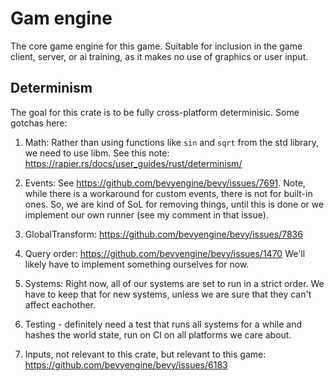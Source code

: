 # Gam engine

The core game engine for this game. Suitable for inclusion in the game client,
server, or ai training, as it makes no use of graphics or user input.

## Determinism

The goal for this crate is to be fully cross-platform determinisic. Some gotchas
here:

1. Math: Rather than using functions like `sin` and `sqrt` from the std library,
   we need to use libm. See this note: https://rapier.rs/docs/user_guides/rust/determinism/

2. Events: See https://github.com/bevyengine/bevy/issues/7691. Note, while there
   is a workaround for custom events, there is not for built-in ones. So, we are
   kind of SoL for removing things, until this is done or we implement our own
   runner (see my comment in that issue).

3. GlobalTransform: https://github.com/bevyengine/bevy/issues/7836

4. Query order: https://github.com/bevyengine/bevy/issues/1470
   We'll likely have to implement something ourselves for now.

5. Systems: Right now, all of our systems are set to run in a strict order. We
   have to keep that for new systems, unless we are sure that they can't affect
   eachother.

6. Testing - definitely need a test that runs all systems for a while and hashes
   the world state, run on CI on all platforms we care about.

7. Inputs, not relevant to this crate, but relevant to this game: https://github.com/bevyengine/bevy/issues/6183
